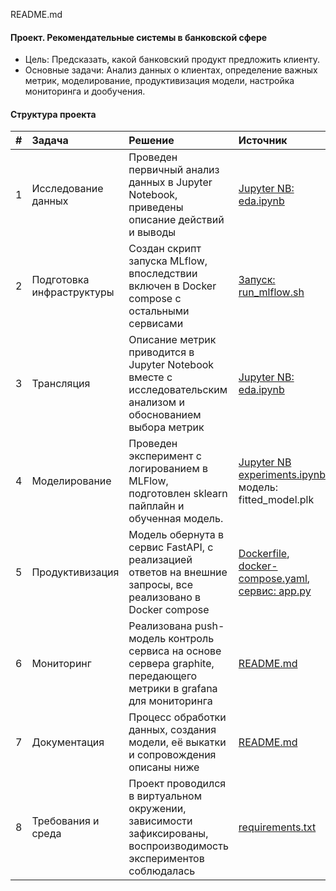 README.md

#### Проект. Рекомендательные системы в банковской сфере
 - Цель: Предсказать, какой банковский продукт предложить клиенту.
 - Основные задачи: Анализ данных о клиентах, определение важных метрик, моделирование, продуктивизация модели, настройка мониторинга и дообучения.

#### Структура проекта

| # | Задача | Решение | Источник |
|:--:|:---------|:-----------|:------------|
| 1 | Исследование данных | Проведен первичный анализ данных в Jupyter Notebook, приведены описание действий и выводы| [Jupyter NB: eda.ipynb](https://github.com/vvbelyanin/mle-sprint6-project/blob/main/eda.ipynb)  
| 2 | Подготовка инфраструктуры | Создан скрипт запуска MLflow, впоследствии включен в Docker compose с остальными сервисами|	[Запуск: run_mlflow.sh](https://github.com/vvbelyanin/mle-sprint6-project/blob/main/run_mlflow.sh)
|3| Трансляция | Описание метрик приводится в Jupyter Notebook вместе с исследовательским анализом и обоснованием выбора метрик |[Jupyter NB: eda.ipynb](https://github.com/vvbelyanin/mle-sprint6-project/blob/main/eda.ipynb)  
|4| Моделирование | Проведен эксперимент с логированием в MLFlow, подготовлен sklearn пайплайн и обученная модель. | [Jupyter NB experiments.ipynb](https://github.com/vvbelyanin/mle-sprint6-project/blob/main/experiments.ipynb), модель: fitted_model.plk
|5| Продуктивизация | Модель обернута в сервис FastAPI, с реализацией ответов на внешние запросы, все реализовано в Docker compose|	[Dockerfile](https://github.com/vvbelyanin/mle-sprint6-project/blob/main/Dockerfile), [docker-compose.yaml](https://github.com/vvbelyanin/mle-sprint6-project/blob/main/docker-compose.yaml), [сервис: app.py](https://github.com/vvbelyanin/mle-sprint6-project/blob/main/app.py)
|6| Мониторинг | Реализована push-модель контроль сервиса на основе сервера graphite, передающего метрики в grafana для мониторинга | [README.md](https://github.com/vvbelyanin/mle-sprint6-project/blob/main/README.md)
|7| Документация | Процесс обработки данных, создания модели, её выкатки и сопровождения описаны ниже | [README.md](https://github.com/vvbelyanin/mle-sprint6-project/blob/main/README.md)
|8|Требования и среда | Проект проводился в виртуальном окружении, зависимости зафиксированы, воспроизводимость экспериментов соблюдалась | [requirements.txt](https://github.com/vvbelyanin/mle-sprint6-project/blob/main/requirements.txt)



